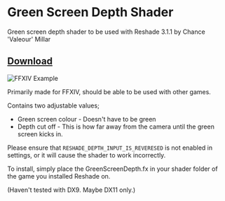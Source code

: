 # Green Screen Depth Shader
Green screen depth shader to be used with Reshade 3.1.1 by Chance 'Valeour' Millar

## [Download](https://github.com/Valeour/green-screen-depth/archive/master.zip)

![FFXIV Example](https://pbs.twimg.com/media/DUaJdo-WAAAkfyD.jpg)

Primarily made for FFXIV, should be able to be used with other games.

Contains two adjustable values;
- Green screen colour - Doesn't have to be green
- Depth cut off - This is how far away from the camera until the green screen kicks in.

Please ensure that ```RESHADE_DEPTH_INPUT_IS_REVERESED``` is not enabled in settings, or it will cause the shader to work incorrectly.

To install, simply place the GreenScreenDepth.fx in your shader folder of the game you installed Reshade on.

(Haven't tested with DX9. Maybe DX11 only.)
